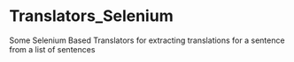 # Translators_Selenium

Some Selenium Based Translators for extracting translations for a sentence from a list of sentences
